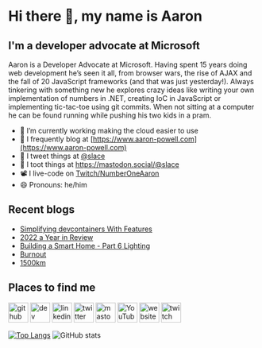 # Hi there 👋, my name is Aaron

## I'm a developer advocate at Microsoft

Aaron is a Developer Advocate at Microsoft. Having spent 15 years doing web development he’s seen it all, from browser wars, the rise of AJAX and the fall of 20 JavaScript frameworks (and that was just yesterday!). Always tinkering with something new he explores crazy ideas like writing your own implementation of numbers in .NET, creating IoC in JavaScript or implementing tic-tac-toe using git commits. When not sitting at a computer he can be found running while pushing his two kids in a pram.

- 🔭 I’m currently working making the cloud easier to use
- 📄 I frequently blog at [https://www.aaron-powell.com](https://www.aaron-powell.com)
- 📣 I tweet things at [@slace](https://twitter.com/slace)
- 📣 I toot things at <a rel="me" href="https://mastodon.social/@slace">https://mastodon.social/@slace</a>
- 📽 I live-code on [Twitch/NumberOneAaron](https://www.twitch.tv/numberoneaaron)
- 😄 Pronouns: he/him

## Recent blogs

<!--START_SECTION:posts-->
* [Simplifying devcontainers With Features](https:&#x2F;&#x2F;www.aaron-powell.com&#x2F;posts&#x2F;2023-01-11-simplifying-devcontainers-with-features&#x2F;)
* [2022 a Year in Review](https:&#x2F;&#x2F;www.aaron-powell.com&#x2F;posts&#x2F;2023-01-11-2022-a-year-in-review&#x2F;)
* [Building a Smart Home - Part 6 Lighting](https:&#x2F;&#x2F;www.aaron-powell.com&#x2F;posts&#x2F;2023-01-05-building-a-smart-home---part-6-lighting&#x2F;)
* [Burnout](https:&#x2F;&#x2F;www.aaron-powell.com&#x2F;posts&#x2F;2023-01-03-burnout&#x2F;)
* [1500km](https:&#x2F;&#x2F;www.aaron-powell.com&#x2F;posts&#x2F;2023-01-02-1500km&#x2F;)
<!--END_SECTION:posts-->

## Places to find me

[<img src='https://cdn.jsdelivr.net/npm/simple-icons@3.0.1/icons/github.svg' alt='github' height='40'>](https://github.com/aaronpowell) [<img src='https://cdn.jsdelivr.net/npm/simple-icons@3.0.1/icons/dev-dot-to.svg' alt='dev' height='40'>](https://dev.to/aaronpowell) [<img src='https://cdn.jsdelivr.net/npm/simple-icons@3.0.1/icons/linkedin.svg' alt='linkedin' height='40'>](https://www.linkedin.com/in/aaron-powell-66038631/) [<img src='https://cdn.jsdelivr.net/npm/simple-icons@3.0.1/icons/twitter.svg' alt='twitter' height='40'>](https://twitter.com/slace) <a rel="me" href="https://mastodon.social/@slace"><img src='https://cdn.jsdelivr.net/npm/simple-icons@3.0.1/icons/mastodon.svg' alt='mastodon' height='40'></a> [<img src='https://cdn.jsdelivr.net/npm/simple-icons@3.0.1/icons/youtube.svg' alt='YouTube' height='40'>](https://www.youtube.com/channel/aaronpowelldev) [<img src='https://cdn.jsdelivr.net/npm/simple-icons@3.0.1/icons/icloud.svg' alt='website' height='40'>](https://www.aaron-powell.com) [<img src='https://cdn.jsdelivr.net/npm/simple-icons@3.0.1/icons/twitch.svg' alt='twitch' height='40'>](https://www.twitch.tv/numberoneaaron)

[![Top Langs](https://github-readme-stats.vercel.app/api/top-langs/?username=aaronpowell)](https://github.com/anuraghazra/github-readme-stats) ![GitHub stats](https://github-readme-stats.vercel.app/api?username=aaronpowell&show_icons=true)
